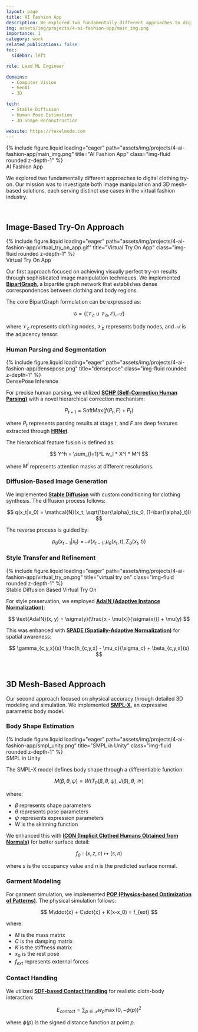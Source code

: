 ```yaml
---
layout: page
title: AI Fashion App
description: We explored two fundamentally different approaches to digital clothing try-on. Our mission was to investigate both image manipulation and 3D mesh-based solutions, each serving distinct use cases in the virtual fashion industry.
img: assets/img/projects/4-ai-fashion-app/main_img.png
importance: 1
category: work
related_publications: false
toc:
  sidebar: left

role: Lead ML Engineer

domains: 
  - Computer Vision
  - GenAI
  - 3D

tech:
  - Stable Diffusion
  - Human Pose Estimation
  - 3D Shape Reconstruction

website: https://texelmoda.com
---
```


<div class="row">
    <div class="col-sm mt-3 mt-md-0">
        {% include figure.liquid loading="eager" path="assets/img/projects/4-ai-fashion-app/main_img.png" title="AI Fashion App" class="img-fluid rounded z-depth-1" %}
    </div>
</div>
<div class="caption">
    AI Fashion App
</div>

We explored two fundamentally different approaches to digital clothing try-on. Our mission was to investigate both image manipulation and 3D mesh-based solutions, each serving distinct use cases in the virtual fashion industry.

<br>

## Image-Based Try-On Approach

<div class="row">
    <div class="col-sm mt-3 mt-md-0">
        {% include figure.liquid loading="eager" path="assets/img/projects/4-ai-fashion-app/virtual_try_on_app.gif" title="Virtual Try On App" class="img-fluid rounded z-depth-1" %}
    </div>
</div>
<div class="caption">
    Virtual Try On App
</div>

Our first approach focused on achieving visually perfect try-on results through sophisticated image manipulation techniques. We implemented **[BipartGraph](https://arxiv.org/abs/2106.16076)**, a bipartite graph network that establishes dense correspondences between clothing and body regions.

The core BipartGraph formulation can be expressed as:

$$
\mathcal{G} = \{(\mathcal{V}_c \cup \mathcal{V}_b, \mathcal{E}), \mathcal{A}\}
$$

where $\mathcal{V}_c$ represents clothing nodes, $\mathcal{V}_b$ represents body nodes, and $\mathcal{A}$ is the adjacency tensor.

### Human Parsing and Segmentation

<div class="row">
    <div class="col-sm mt-3 mt-md-0">
        {% include figure.liquid loading="eager" path="assets/img/projects/4-ai-fashion-app/densepose.png" title="densepose" class="img-fluid rounded z-depth-1" %}
    </div>
</div>
<div class="caption">
    DensePose Inference
</div>

For precise human parsing, we utilized **[SCHP (Self-Correction Human Parsing)](https://arxiv.org/abs/1910.09777)** with a novel hierarchical correction mechanism:

$$
P_{t+1} = \text{SoftMax}(f(P_t, F) + P_t)
$$

where $P_t$ represents parsing results at stage $t$, and $F$ are deep features extracted through **[HRNet](https://arxiv.org/abs/1908.07919)**.

The hierarchical feature fusion is defined as:

$$
Y^h = \sum_{l=1}^L w_l * X^l * M^l
$$

where $M^l$ represents attention masks at different resolutions.

### Diffusion-Based Image Generation

We implemented **[Stable Diffusion](https://arxiv.org/abs/2112.10752)** with custom conditioning for clothing synthesis. The diffusion process follows:

$$
q(x_t|x_0) = \mathcal{N}(x_t; \sqrt{\bar{\alpha}_t}x_0, (1-\bar{\alpha}_t)I)
$$

The reverse process is guided by:

$$
p_\theta(x_{t-1}|x_t) = \mathcal{N}(x_{t-1}; \mu_\theta(x_t, t), \Sigma_\theta(x_t, t))
$$

### Style Transfer and Refinement

<div class="row">
    <div class="col-sm mt-3 mt-md-0">
        {% include figure.liquid loading="eager" path="assets/img/projects/4-ai-fashion-app/virtual_try_on.png" title="virtual try on" class="img-fluid rounded z-depth-1" %}
    </div>
</div>
<div class="caption">
    Stable Diffusion Based Virtual Try On
</div>

For style preservation, we employed **[AdaIN (Adaptive Instance Normalization)](https://arxiv.org/abs/1703.06868)**:

$$
\text{AdaIN}(x, y) = \sigma(y)(\frac{x - \mu(x)}{\sigma(x)}) + \mu(y)
$$

This was enhanced with **[SPADE (Spatially-Adaptive Normalization)](https://arxiv.org/abs/1903.07291)** for spatial awareness:

$$
\gamma_{c,y,x}(s) \frac{h_{c,y,x} - \mu_c}{\sigma_c} + \beta_{c,y,x}(s)
$$

<br>

## 3D Mesh-Based Approach

Our second approach focused on physical accuracy through detailed 3D modeling and simulation. We implemented **[SMPL-X](https://smpl-x.is.tue.mpg.de/)**, an expressive parametric body model.

### Body Shape Estimation

<div class="row">
    <div class="col-sm mt-3 mt-md-0">
        {% include figure.liquid loading="eager" path="assets/img/projects/4-ai-fashion-app/smpl_unity.png" title="SMPL in Unity" class="img-fluid rounded z-depth-1" %}
    </div>
</div>
<div class="caption">
    SMPL in Unity
</div>

The SMPL-X model defines body shape through a differentiable function:

$$
M(\beta, \theta, \psi) = W(T_P(\beta, \theta, \psi), J(\beta), \theta, \mathcal{W})
$$

where:
- $\beta$ represents shape parameters
- $\theta$ represents pose parameters
- $\psi$ represents expression parameters
- $W$ is the skinning function

We enhanced this with **[ICON (Implicit Clothed Humans Obtained from Normals)](https://arxiv.org/abs/2112.09127)** for better surface detail:

$$
f_\theta: (x, z, c) \mapsto (s, n)
$$

where $s$ is the occupancy value and $n$ is the predicted surface normal.

### Garment Modeling

For garment simulation, we implemented **[POP (Physics-based Optimization of Patterns)](https://arxiv.org/abs/2203.15720)**. The physical simulation follows:

$$
M\ddot{x} + C\dot{x} + K(x-x_0) = f_{ext}
$$

where:
- $M$ is the mass matrix
- $C$ is the damping matrix
- $K$ is the stiffness matrix
- $x_0$ is the rest pose
- $f_{ext}$ represents external forces

### Contact Handling

We utilized **[SDF-based Contact Handling](https://arxiv.org/abs/2012.07962)** for realistic cloth-body interaction:

$$
E_{contact} = \sum_{p \in \mathcal{P}} w_p \max(0, -\phi(p))^2
$$

where $\phi(p)$ is the signed distance function at point $p$.

<br>